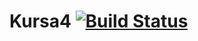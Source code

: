 # Kursa4 [![Build Status](https://travis-ci.org/petr54nsk/Kursa4.svg?branch=master)](https://travis-ci.org/petr54nsk/Kursa4)
